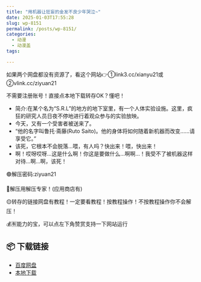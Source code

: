 ```yaml
---
title: "用机器让狂妄的金发不良少年哭泣~"
date: 2025-01-03T17:55:28
slug: wp-8151
permalink: /posts/wp-8151/
categories:
  - 动漫
  - 动漫盖
tags:

---
```


如果两个网盘都没有资源了，看这个网站👉①link3.cc/xianyu21或②vlink.cc/ziyuan21

不需要注册账号！直接点本地下载转存OK？懂吧！

*   简介:在某个名为“S.R.L”的地方的地下室里，有一个人体实验设施。这里，疯狂的研究人员日夜不停地进行着观众参与的实验放映。
*   今天，又有一个受害者被送来了。
*   “他的名字叫鲁托·斋藤(Ruto Saito)。他的身体将如何随着新机器而改变……请享受它。”
*   该死，它根本不会脱落…喂，有人吗？快出来！喂，快出来！
*   啊！哎呀哎呀…这是什么啊！你这是要做什么…啊啊…！我受不了被机器这样对待…啊…啊，该死！

🟢解压密码:ziyuan21

🔵解压用解压专家！(应用商店有)

🟡转存的链接网盘有教程！一定要看教程！按教程操作！不按教程操作你不会解压！

💰🈶能力的宝，可以点左下角赞赏支持一下网站运行

## 📦 下载链接
- [百度网盘](https://blziyuan21.com/pay-download/8151?key=ba6e14d9bc&down_id=0)
- [本地下载](https://blziyuan21.com/pay-download/8151?key=ba6e14d9bc&down_id=1)

